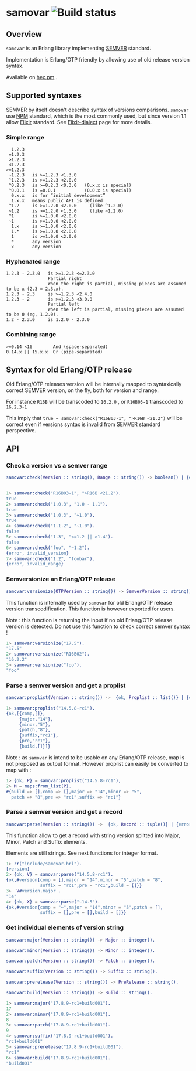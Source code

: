 # samovar ![Build status](https://github.com/crownedgrouse/samovar/actions/workflows/erlang.yml/badge.svg) #

## Overview

`samovar` is an Erlang library implementing [SEMVER](https://semver.org/) standard.

Implementation is Erlang/OTP friendly by allowing use of old release version syntax.

Available on [hex.pm](https://hex.pm/packages/samovar) .

## Supported syntaxes

SEMVER by itself doesn't describe syntax of versions comparisons. 
`samovar` use [NPM](https://github.com/npm/node-semver#versions) standard, which is the most commonly used, but since version 1.1 allow [Elixir](https://hexdocs.pm/elixir/Version.html#module-requirements) standard. 
See [Elixir-dialect](https://github.com/crownedgrouse/samovar/wiki/Elixir-dialect) page for more details.

### Simple range
```
  1.2.3
 =1.2.3
 >1.2.3
 <1.2.3
>=1.2.3
 ~1.2.3   is >=1.2.3 <1.3.0 	 
 ^1.2.3   is >=1.2.3 <2.0.0 	 
 ^0.2.3   is >=0.2.3 <0.3.0   (0.x.x is special)
 ^0.0.1   is =0.0.1           (0.0.x is special)
  0.x.x   is for “initial development”
  1.x.x   means public API is defined
 ^1.2     is >=1.2.0 <2.0.0 	(like ^1.2.0)
 ~1.2     is >=1.2.0 <1.3.0 	(like ~1.2.0)
 ^1       is >=1.0.0 <2.0.0 	 
 ~1       is >=1.0.0 <2.0.0 	 
  1.x     is >=1.0.0 <2.0.0 	 
  1.*     is >=1.0.0 <2.0.0 	 
  1       is >=1.0.0 <2.0.0 	 
  *       any version 	 
  x       any version
```

### Hyphenated range
```
1.2.3 - 2.3.0   is >=1.2.3 <=2.3.0
                Partial right
                When the right is partial, missing pieces are assumed to be x (2.3 = 2.3.x).
1.2.3 - 2.3     is >=1.2.3 <2.4.0
1.2.3 - 2       is >=1.2.3 <3.0.0
                Partial left
                When the left is partial, missing pieces are assumed to be 0 (eg, 1.2.0).
1.2 - 2.3.0 	is 1.2.0 - 2.3.0
```

### Combining range
```
>=0.14 <16        And (space-separated)
0.14.x || 15.x.x  Or (pipe-separated)
```

## Syntax for old Erlang/OTP release

Old Erlang/OTP releases version will be internally mapped to syntaxically correct SEMVER version, on the fly,
both for version and range.

For instance `R16B` will be transcoded to `16.2.0` , or `R16B03-1` transcoded to `16.2.3-1`

This imply that `true = samovar:check("R16B03-1", ">R16B <21.2")` will be correct even if versions syntax is invalid from SEMVER standard perspective.

## API

### Check a version vs a semver range

```erlang
samovar:check(Version :: string(), Range :: string()) -> boolean() | {error, Reason :: atom()}.
```

```erlang

1> samovar:check("R16B03-1", ">R16B <21.2").
true
2> samovar:check("1.0.3", "1.0 - 1.1").
true
3> samovar:check("1.0.3", "~1.0").
true
4> samovar:check("1.1.2", "~1.0").
false
5> samovar:check("1.3", "<=1.2 || >1.4").
false
6> samovar:check("foo", "~1.2").
{error, invalid_version}
7> samovar:check("1.2", "foobar").
{error, invalid_range}

```

### Semversionize an Erlang/OTP release

```erlang
samovar:versionize(OTPVersion :: string()) -> SemverVersion :: string().
``` 

This function is internally used by `samovar` for old Erlang/OTP release version transcodification.
This function is however exported for users.

Note : this function is returning the input if no old Erlang/OTP release version is detected. Do not use this function to check correct semver syntax !

```erlang
1> samovar:versionize("17.5").
"17.5"
2> samovar:versionize("R16B02").
"16.2.2"
3> samovar:versionize("foo").  
"foo"

```

### Parse a semver version and get a proplist

```erlang
samovar:proplist(Version :: string()) ->  {ok, Proplist :: list()} | {error, Reason :: atom()}.
``` 

```erlang
1> samovar:proplist("14.5.8-rc1").
{ok,[{comp,[]},
     {major,"14"},
     {minor,"5"},
     {patch,"8"},
     {suffix,"rc1"},
     {pre,"rc1"},
     {build,[]}]}
```

Note : as `samovar` is intend to be usable on any Erlang/OTP release, map is not proposed as output format.
However proplist can easily be converted to map with : 
```erlang
1> {ok, P} = samovar:proplist("14.5.8-rc1"),
2> M = maps:from_list(P).   
#{build => [],comp => [],major => "14",minor => "5",
  patch => "8",pre => "rc1",suffix => "rc1"}
```

### Parse a semver version and get a record

```erlang
samovar:parse(Version :: string()) ->  {ok, Record :: tuple()} | {error, Reason :: atom()}.
``` 

This function allow to get a record with string version splitted into Major, Minor, Patch and Suffix elements.

Elements are still strings. See next functions for integer format.

```erlang
1> rr("include/samovar.hrl").
[version]
2> {ok, V} = samovar:parse("14.5.8-rc1").
{ok,#version{comp = [],major = "14",minor = "5",patch = "8",
             suffix = "rc1",pre = "rc1",build = []}}
3>  V#version.major . 
"14"
4> {ok, X} = samovar:parse("~14.5").
{ok,#version{comp = "~",major = "14",minor = "5",patch = [],
             suffix = [],pre = [],build = []}}
```

### Get individual elements of version string

```erlang
samovar:major(Version :: string()) -> Major :: integer().

samovar:minor(Version :: string()) -> Minor :: integer().

samovar:patch(Version :: string()) -> Patch :: integer().

samovar:suffix(Version :: string()) -> Suffix :: string().

samovar:prerelease(Version :: string()) -> PreRelease :: string().

samovar:build(Version :: string()) -> Build :: string().
```

```erlang
1> samovar:major("17.8.9-rc1+build001").
17
2> samovar:minor("17.8.9-rc1+build001").
8
3> samovar:patch("17.8.9-rc1+build001").
9
4> samovar:suffix("17.8.9-rc1+build001").
"rc1+build001"
5> samovar:prerelease("17.8.9-rc1+build001").
"rc1"
6> samovar:build("17.8.9-rc1+build001").
"build001"

```



